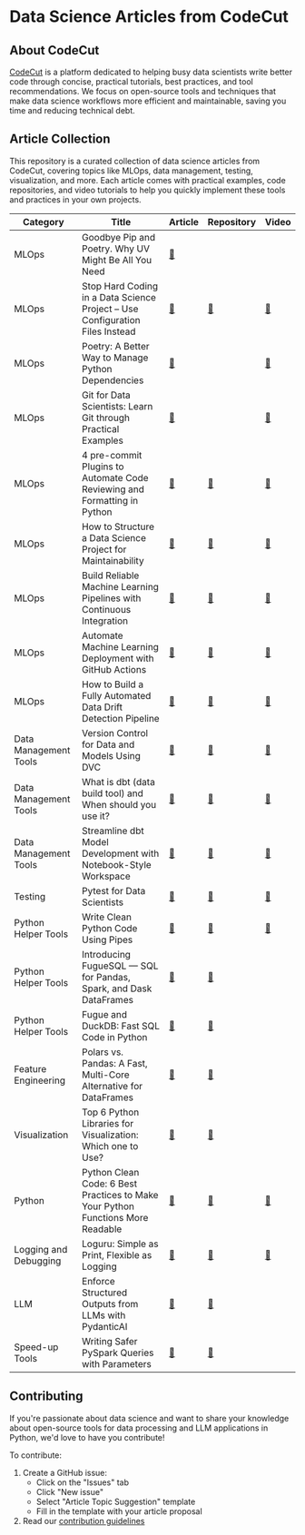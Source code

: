 # Data Science Articles from CodeCut

## About CodeCut

[CodeCut](https://codecut.ai/?utm_source=github&utm_medium=data_science_repo&utm_campaign=introduction) is a platform dedicated to helping busy data scientists write better code through concise, practical tutorials, best practices, and tool recommendations. We focus on open-source tools and techniques that make data science workflows more efficient and maintainable, saving you time and reducing technical debt.

## Article Collection

This repository is a curated collection of data science articles from CodeCut, covering topics like MLOps, data management, testing, visualization, and more. Each article comes with practical examples, code repositories, and video tutorials to help you quickly implement these tools and practices in your own projects.


| Category              | Title                                                                           | Article                                                                                                                                                                     | Repository                                                                                                                | Video                                                                          |
| --------------------- | ------------------------------------------------------------------------------- | --------------------------------------------------------------------------------------------------------------------------------------------------------------------------- | ------------------------------------------------------------------------------------------------------------------------- | ------------------------------------------------------------------------------ |
| MLOps                 | Goodbye Pip and Poetry. Why UV Might Be All You Need                            | [🔗](https://codecut.ai/why-uv-might-all-you-need/?utm_source=github&utm_medium=data_science_repo&utm_campaign=blog)                                                        |                                                                                                                           |                                                                                |
| MLOps                 | Stop Hard Coding in a Data Science Project – Use Configuration Files Instead    | [🔗](https://codecut.ai/stop-hard-coding-in-a-data-science-project-use-configuration-files-instead/?utm_source=github&utm_medium=data_science_repo&utm_campaign=blog)       | [🔗](https://github.com/khuyentran1401/hydra-demo)                                                                        | [🔗](https://youtu.be/jaX9zrC7y4Y)                                             |
| MLOps                 | Poetry: A Better Way to Manage Python Dependencies                              | [🔗](https://codecut.ai/poetry-a-better-way-to-manage-python-dependencies/?utm_source=github&utm_medium=data_science_repo&utm_campaign=blog)                                |                                                                                                                           | [🔗](https://youtu.be/-QSUyDvHQGY)                                             |
| MLOps                 | Git for Data Scientists: Learn Git through Practical Examples                   | [🔗](https://codecut.ai/git-deep-dive-for-data-scientists/?utm_source=github&utm_medium=data_science_repo&utm_campaign=blog)                                                |                                                                                                                           | [🔗](https://youtu.be/UKCTvrJSoL0)                                             |
| MLOps                 | 4 pre-commit Plugins to Automate Code Reviewing and Formatting in Python        | [🔗](https://codecut.ai/4-pre-commit-plugins-to-automate-code-reviewing-and-formatting-in-python-2/?utm_source=github&utm_medium=data_science_repo&utm_campaign=blog)       | [🔗](https://github.com/khuyentran1401/Data-science/tree/master/productive_tools/precommit_examples)                      | [🔗](https://youtube.com/playlist?list=PLnK6m_JBRVNqskWiXLxx1QRDDng9O8Fsf)     |
| MLOps                 | How to Structure a Data Science Project for Maintainability                     | [🔗](https://codecut.ai/how-to-structure-a-data-science-project-for-readability-and-transparency-2/?utm_source=github&utm_medium=data_science_repo&utm_campaign=blog)       | [🔗](https://github.com/khuyentran1401/data-science-template/tree/dvc-poetry)                                             | [🔗](https://youtu.be/TzvcPi3nsdw)                                             |
| MLOps                 | Build Reliable Machine Learning Pipelines with Continuous Integration           | [🔗](https://codecut.ai/build-reliable-machine-learning-pipelines-with-continuous-integration-2/?utm_source=github&utm_medium=data_science_repo&utm_campaign=blog)          | [🔗](https://github.com/khuyentran1401/cicd-mlops-demo)                                                                   | [🔗](https://youtu.be/rkg09nNMAhs)                                             |
| MLOps                 | Automate Machine Learning Deployment with GitHub Actions                        | [🔗](https://codecut.ai/automate-machine-learning-deployment-with-github-actions-2/?utm_source=github&utm_medium=data_science_repo&utm_campaign=blog)                       | [🔗](https://github.com/khuyentran1401/cicd-mlops-demo)                                                                   | [🔗](https://youtu.be/728M0yhI0_M)                                             |
| MLOps                 | How to Build a Fully Automated Data Drift Detection Pipeline                    | [🔗](https://codecut.ai/build-a-fully-automated-data-drift-detection-pipeline/?utm_source=github&utm_medium=data_science_repo&utm_campaign=blog)                            | [🔗](https://github.com/khuyentran1401/detect-data-drift-pipeline)                                                        | [🔗](https://youtu.be/4w2ly3WuL40)                                             |
| Data Management Tools | Version Control for Data and Models Using DVC                                   | [🔗](https://codecut.ai/introduction-to-dvc-data-version-control-tool-for-machine-learning-projects-2/?utm_source=github&utm_medium=data_science_repo&utm_campaign=blog)    | [🔗](https://github.com/khuyentran1401/dvc-demo)                                                                          | [🔗](https://youtu.be/80s_dbfiqLM)                                             |
| Data Management Tools | What is dbt (data build tool) and When should you use it?                       | [🔗](https://codecut.ai/build-an-efficient-data-pipeline-is-dbt-the-key/?utm_source=github&utm_medium=data_science_repo&utm_campaign=blog)                                  | [🔗](https://github.com/khuyentran1401/dbt-demo)                                                                          | [🔗](https://youtu.be/mM5zWBP3G_U)                                             |
| Data Management Tools | Streamline dbt Model Development with Notebook-Style Workspace                  | [🔗](https://codecut.ai/dbt-mage-interactively-build-and-orchestrate-data-models/?utm_source=github&utm_medium=data_science_repo&utm_campaign=blog)                         | [🔗](https://github.com/khuyentran1401/dbt-mage)                                                                          | [🔗](https://youtu.be/vQFg1Mp60-s)                                             |
| Testing               | Pytest for Data Scientists                                                      | [🔗](https://codecut.ai/pytest-for-data-scientists-3/?utm_source=github&utm_medium=data_science_repo&utm_campaign=blog)                                                     | [🔗](https://github.com/khuyentran1401/Data-science/tree/master/data_science_tools/pytest)                                | [🔗](https://www.youtube.com/playlist?list=PLnK6m_JBRVNoYEer9hBmTNwkYB3gmbOPO) |
| Python Helper Tools   | Write Clean Python Code Using Pipes                                             | [🔗](https://codecut.ai/write-clean-python-code-using-pipes-3/?utm_source=github&utm_medium=data_science_repo&utm_campaign=blog)                                            | [🔗](https://deepnote.com/project/Data-science-hxlyJpi-QrKFJziQgoMSmQ/%2FData-science%2Fproductive_tools%2Fpipe.ipynb)    | [🔗](https://youtu.be/K20_eZZGqsc)                                             |
| Python Helper Tools   | Introducing FugueSQL — SQL for Pandas, Spark, and Dask DataFrames               | [🔗](https://codecut.ai/introducing-fuguesql-sql-for-pandas-spark-and-dask-dataframes-2/?utm_source=github&utm_medium=data_science_repo&utm_campaign=blog)                  | [🔗](https://github.com/khuyentran1401/Data-science/blob/master/data_science_tools/fugueSQL.ipynb)                        |                                                                                |
| Python Helper Tools   | Fugue and DuckDB: Fast SQL Code in Python                                       | [🔗](https://codecut.ai/fugue-and-duckdb-fast-sql-code-in-python-2/?utm_source=github&utm_medium=data_science_repo&utm_campaign=blog)                                       | [🔗](https://github.com/khuyentran1401/Data-science/blob/master/productive_tools/Fugue_and_Duckdb/Fugue_and_Duckdb.ipynb) |                                                                                |
| Feature Engineering   | Polars vs. Pandas: A Fast, Multi-Core Alternative for DataFrames                | [🔗](https://codecut.ai/polars-vs-pandas-a-fast-multi-core-alternative-for-dataframes/?utm_source=github&utm_medium=data_science_repo&utm_campaign=blog)                    | [🔗](https://khuyentran1401.github.io/Data-science/data_science_tools/polars_vs_pandas.html)                              |                                                                                |
| Visualization         | Top 6 Python Libraries for Visualization: Which one to Use?                     | [🔗](https://codecut.ai/top-6-python-libraries-for-visualization-which-one-to-use/?utm_source=github&utm_medium=data_science_repo&utm_campaign=blog)                        | [🔗](https://github.com/khuyentran1401/Data-science/tree/master/visualization/top_visualization.ipynb)                    |                                                                                |
| Python                | Python Clean Code: 6 Best Practices to Make Your Python Functions More Readable | [🔗](https://codecut.ai/python-clean-code-6-best-practices-to-make-your-python-functions-more-readable-2/?utm_source=github&utm_medium=data_science_repo&utm_campaign=blog) | [🔗](https://github.com/khuyentran1401/Data-science/tree/master/python/good_functions)                                    | [🔗](https://youtu.be/IDHD8JYBl5M)                                             |
| Logging and Debugging | Loguru: Simple as Print, Flexible as Logging                                    | [🔗](https://codecut.ai/simplify-your-python-logging-with-loguru/?utm_source=github&utm_medium=data_science_repo&utm_campaign=blog)                                         | [🔗](https://github.com/khuyentran1401/Data-science/tree/master/productive_tools/logging_tools)                           | [🔗](https://youtu.be/XY_OrUoR-HU)                                             |
| LLM                   | Enforce Structured Outputs from LLMs with PydanticAI                            | [🔗](https://codecut.ai/enforce-structured-outputs-from-llms-with-pydanticai/?utm_source=github&utm_medium=data_science_repo&utm_campaign=blog)                             | [🔗](https://khuyentran1401.github.io/Data-science/llm/pydantic_ai_examples.html)                                         |                                                                                |
| Speed-up Tools        | Writing Safer PySpark Queries with Parameters                                   | [🔗](https://codecut.ai/pyspark-sql-enhancing-reusability-with-parameterized-queries/)                                                                                      | [🔗](https://khuyentran1401.github.io/Data-science/data_science_tools/pandas_api_on_spark.html)                           |                                                                                |


## Contributing

If you're passionate about data science and want to share your knowledge about open-source tools for data processing and LLM applications in Python, we'd love to have you contribute!

To contribute:

1. Create a GitHub issue:
   - Click on the "Issues" tab
   - Click "New issue"
   - Select "Article Topic Suggestion" template
   - Fill in the template with your article proposal
2. Read our [contribution guidelines](contribution.md)
